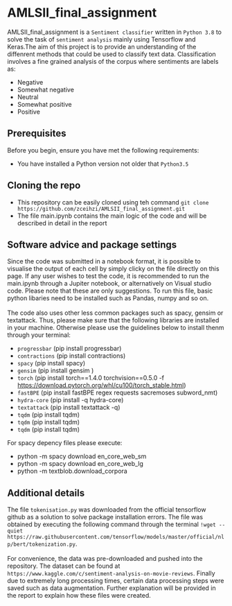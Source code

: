 <!-- # AMLSII_final_assignment
pip install progressbar
pip install contractions
pip install sentencepiece

pip install spacy
pip install gensim 
pip install torch==1.4.0 torchvision==0.5.0 -f https://download.pytorch.org/whl/cu100/torch_stable.html
pip install fastBPE regex requests sacremoses subword_nmt
pip install -q hydra-core
pip install tqdm

!pip install textattack -q
!pip install GPUtil

python -m spacy download en_core_web_sm
python -m spacy download en_core_web_lg
python -m textblob.download_corpora
wget --quiet https://raw.githubusercontent.com/tensorflow/models/master/official/nlp/bert/tokenization.py -->

<!--- These are examples. See https://shields.io for others or to customize this set of shields. You might want to include dependencies, project status and licence info here --->

# AMLSII_final_assignment

AMLSII_final_assignment is a `Sentiment classifier` written in `Python 3.8` to  solve the task of `sentiment analysis` mainly using Tensorflow and Keras.The aim of this project is to provide an understanding of the diffenrent methods that could be used to classify text data. Classification involves a fine grained analysis of the corpus where sentiments are labels as: 
* Negative
* Somewhat negative
* Neutral
* Somewhat positive 
* Positive

## Prerequisites

Before you begin, ensure you have met the following requirements:
* You have installed a Python version not older that `Python3.5`

## Cloning the repo 
* This repository can be easily cloned using teh command `git clone https://github.com/zceihzi/AMLSII_final_assignment.git`
* The file main.ipynb contains the main logic of the code and will be described in detail in the report

## Software advice and package settings 

Since the code was submitted in a notebook format, it is possible to visualise the output of each cell by simply clicky on the file directly on this page. If any user wishes to test the code, it is recommended to run the main.ipynb through a Jupiter notebook, or alternatively on Visual studio code. Please note that these are only suggestions. To run this file, basic python libaries need to be installed such as Pandas, numpy and so on.\
 \
The code also uses other less common packages such as spacy, gensim or textattack. Thus, please make sure that the following libraries are installed in your machine. Otherwise please use the guidelines below to install thenm through your terminal: 

* `progressbar` (pip install progressbar)
* `contractions` (pip install contractions)
* `spacy` (pip install spacy)
* `gensim` (pip install gensim )
* `torch` (pip install torch==1.4.0 torchvision==0.5.0 -f https://download.pytorch.org/whl/cu100/torch_stable.html)
* `fastBPE` (pip install fastBPE regex requests sacremoses subword_nmt)
* `hydra-core` (pip install -q hydra-core)
* `textattack` (pip install textattack -q)
* `tqdm` (pip install tqdm)
* `tqdm` (pip install tqdm)
* `tqdm` (pip install tqdm)


For spacy depency files please execute: 

* python -m spacy download en_core_web_sm
* python -m spacy download en_core_web_lg
* python -m textblob.download_corpora


## Additional details
The file `tokenisation.py` was downloaded from the official tensorflow github as a solution to solve package installation errors. The file was obtained by executing the following command through the terminal `!wget --quiet https://raw.githubusercontent.com/tensorflow/models/master/official/nlp/bert/tokenization.py`.\
 \
For convenience, the data was pre-downloaded and pushed into the repository. The dataset can be found at `https://www.kaggle.com/c/sentiment-analysis-on-movie-reviews`. Finally due to extremely long processing times, certain data processing steps were saved such as data augmentation. Further explanation will be provided in the report to explain how these files were created.

